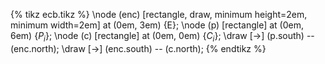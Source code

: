 {% tikz ecb.tikz %}
\node (enc) [rectangle, draw, minimum height=2em, minimum width=2em] at (0em, 3em) {E};
\node (p) [rectangle] at (0em, 6em) {$P_i$};
\node (c) [rectangle] at (0em, 0em) {$C_i$};
\draw [->] (p.south) -- (enc.north);
\draw [->] (enc.south) -- (c.north);
{% endtikz %}
